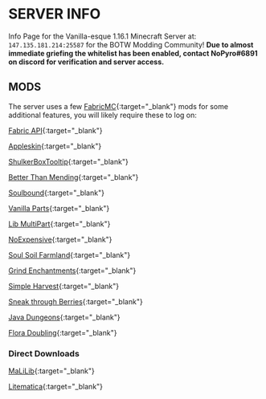 # SERVER INFO

Info Page for the Vanilla-esque 1.16.1 Minecraft Server at: `147.135.181.214:25587` for the BOTW Modding Community! **Due to almost immediate griefing the whitelist has been enabled, contact NoPyro#6891 on discord for verification and server access.**

## MODS

The server uses a few [FabricMC](https://fabricmc.net/use/){:target="_blank"} mods for some additional features, you will likely require these to log on:

[Fabric API](https://www.curseforge.com/minecraft/mc-mods/fabric-api/files/2988824){:target="_blank"}

[Appleskin](https://www.curseforge.com/minecraft/mc-mods/appleskin/files/2987255){:target="_blank"}

[ShulkerBoxTooltip](https://www.curseforge.com/minecraft/mc-mods/shulkerboxtooltip/files/2988287){:target="_blank"}

[Better Than Mending](https://www.curseforge.com/minecraft/mc-mods/better-than-mending/files/2988444){:target="_blank"}

[Soulbound](https://www.curseforge.com/minecraft/mc-mods/soulbound-fabric/files/2989863){:target="_blank"}

[Vanilla Parts](https://www.curseforge.com/minecraft/mc-mods/vanilla-parts/files/2992411){:target="_blank"}

[Lib MultiPart](https://www.curseforge.com/minecraft/mc-mods/lib-multipart/files/2981669){:target="_blank"}

[NoExpensive](https://www.curseforge.com/minecraft/mc-mods/noexpensive/files/2990425){:target="_blank"}

[Soul Soil Farmland](https://www.curseforge.com/minecraft/mc-mods/soul-soil-farmland/files/2993635){:target="_blank"}

[Grind Enchantments](https://www.curseforge.com/minecraft/mc-mods/grind-enchantments/files/2990567){:target="_blank"}

[Simple Harvest](https://www.curseforge.com/minecraft/mc-mods/simpleharvest/files/2989916){:target="_blank"}

[Sneak through Berries](https://www.curseforge.com/minecraft/mc-mods/sneakthroughberries/files/2988186){:target="_blank"}

[Java Dungeons](https://www.curseforge.com/minecraft/mc-mods/javadungeons/files/2991441){:target="_blank"}

[Flora Doubling](https://www.curseforge.com/minecraft/mc-mods/flora-doubling/files/29877660){:target="_blank"}

### Direct Downloads
[MaLiLib](https://masa.dy.fi/mcmods/malilib/malilib-fabric-1.16.0-0.10.0-dev.21+beta.2.jar){:target="_blank"}

[Litematica](https://masa.dy.fi/mcmods/litematica/litematica-fabric-1.16.0-0.0.0-dev.20200627.000333.jar){:target="_blank"}
